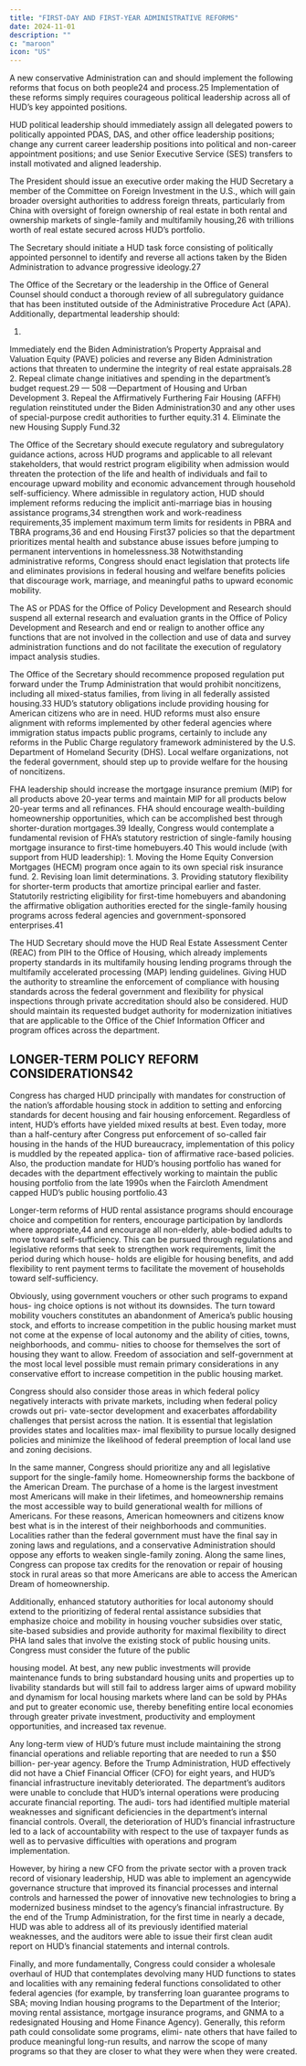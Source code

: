 ```yaml
---
title: "FIRST-DAY AND FIRST-YEAR ADMINISTRATIVE REFORMS"
date: 2024-11-01
description: ""
c: "maroon"
icon: "US"
---
```



A new conservative Administration can and should implement the following reforms that focus on both people24 and process.25 Implementation of these reforms simply requires courageous political leadership across all of HUD’s key
appointed positions. 


HUD political leadership should immediately assign all delegated powers
to politically appointed PDAS, DAS, and other office leadership positions;
change any current career leadership positions into political and non-career
appointment positions; and use Senior Executive Service (SES) transfers to
install motivated and aligned leadership.

The President should issue an executive order making the HUD Secretary
a member of the Committee on Foreign Investment in the U.S., which will
gain broader oversight authorities to address foreign threats, particularly
from China with oversight of foreign ownership of real estate in both rental
and ownership markets of single-family and multifamily housing,26 with
trillions worth of real estate secured across HUD’s portfolio.

The Secretary should initiate a HUD task force consisting of politically appointed personnel to identify and reverse all actions taken by the Biden Administration to advance progressive ideology.27

The Office of the Secretary or the leadership in the Office of General
Counsel should conduct a thorough review of all subregulatory guidance
that has been instituted outside of the Administrative Procedure Act (APA).
Additionally, departmental leadership should:

1.
Immediately end the Biden Administration’s Property Appraisal and
Valuation Equity (PAVE) policies and reverse any Biden Administration
actions that threaten to undermine the integrity of real estate appraisals.28
2. Repeal climate change initiatives and spending in the department’s
budget request.29
— 508 —Department of Housing and Urban Development
3. Repeal the Affirmatively Furthering Fair Housing (AFFH) regulation
reinstituted under the Biden Administration30 and any other uses of
special-purpose credit authorities to further equity.31
4. Eliminate the new Housing Supply Fund.32

The Office of the Secretary should execute regulatory and subregulatory
guidance actions, across HUD programs and applicable to all relevant
stakeholders, that would restrict program eligibility when admission
would threaten the protection of the life and health of individuals and
fail to encourage upward mobility and economic advancement through
household self-sufficiency. Where admissible in regulatory action, HUD
should implement reforms reducing the implicit anti-marriage bias in
housing assistance programs,34 strengthen work and work-readiness
requirements,35 implement maximum term limits for residents in PBRA
and TBRA programs,36 and end Housing First37 policies so that the
department prioritizes mental health and substance abuse issues before
jumping to permanent interventions in homelessness.38 Notwithstanding
administrative reforms, Congress should enact legislation that protects
life and eliminates provisions in federal housing and welfare benefits
policies that discourage work, marriage, and meaningful paths to upward
economic mobility.

The AS or PDAS for the Office of Policy Development and Research should
suspend all external research and evaluation grants in the Office of Policy
Development and Research and end or realign to another office any
functions that are not involved in the collection and use of data and survey
administration functions and do not facilitate the execution of regulatory
impact analysis studies.

The Office of the Secretary should recommence proposed regulation put
forward under the Trump Administration that would prohibit noncitizens,
including all mixed-status families, from living in all federally assisted
housing.33 HUD’s statutory obligations include providing housing for
American citizens who are in need. HUD reforms must also ensure
alignment with reforms implemented by other federal agencies where
immigration status impacts public programs, certainly to include any
reforms in the Public Charge regulatory framework administered by the U.S.
Department of Homeland Security (DHS). Local welfare organizations, not
the federal government, should step up to provide welfare for the housing of
noncitizens.

FHA leadership should increase the mortgage insurance premium (MIP) for
all products above 20-year terms and maintain MIP for all products below
20-year terms and all refinances. FHA should encourage wealth-building
homeownership opportunities, which can be accomplished best through
shorter-duration mortgages.39 Ideally, Congress would contemplate a
fundamental revision of FHA’s statutory restriction of single-family housing
mortgage insurance to first-time homebuyers.40 This would include (with
support from HUD leadership):
1.
Moving the Home Equity Conversion Mortgages (HECM) program once
again to its own special risk insurance fund.
2. Revising loan limit determinations.
3. Providing statutory flexibility for shorter-term products that amortize
principal earlier and faster.
Statutorily restricting eligibility for first-time homebuyers and abandoning
the affirmative obligation authorities erected for the single-family housing
programs across federal agencies and government-sponsored enterprises.41

The HUD Secretary should move the HUD Real Estate Assessment Center
(REAC) from PIH to the Office of Housing, which already implements
property standards in its multifamily housing lending programs through
the multifamily accelerated processing (MAP) lending guidelines. Giving
HUD the authority to streamline the enforcement of compliance with
housing standards across the federal government and flexibility for physical
inspections through private accreditation should also be considered.
HUD should maintain its requested budget authority for modernization
initiatives that are applicable to the Office of the Chief Information Officer
and program offices across the department.


## LONGER-TERM POLICY REFORM CONSIDERATIONS42

Congress has charged HUD principally with mandates for construction of the
nation’s affordable housing stock in addition to setting and enforcing standards
for decent housing and fair housing enforcement. Regardless of intent, HUD’s
efforts have yielded mixed results at best. Even today, more than a half-century
after Congress put enforcement of so-called fair housing in the hands of the HUD
bureaucracy, implementation of this policy is muddled by the repeated applica-
tion of affirmative race-based policies. Also, the production mandate for HUD’s housing portfolio has waned for decades with the department effectively working to maintain the public housing portfolio from the late 1990s when the Faircloth
Amendment capped HUD’s public housing portfolio.43

Longer-term reforms of HUD rental assistance programs should encourage
choice and competition for renters, encourage participation by landlords where
appropriate,44 and encourage all non-elderly, able-bodied adults to move toward
self-sufficiency. This can be pursued through regulations and legislative reforms
that seek to strengthen work requirements, limit the period during which house-
holds are eligible for housing benefits, and add flexibility to rent payment terms
to facilitate the movement of households toward self-sufficiency.

Obviously, using government vouchers or other such programs to expand hous-
ing choice options is not without its downsides. The turn toward mobility vouchers
constitutes an abandonment of America’s public housing stock, and efforts to
increase competition in the public housing market must not come at the expense
of local autonomy and the ability of cities, towns, neighborhoods, and commu-
nities to choose for themselves the sort of housing they want to allow. Freedom
of association and self-government at the most local level possible must remain
primary considerations in any conservative effort to increase competition in the
public housing market.

Congress should also consider those areas in which federal policy negatively
interacts with private markets, including when federal policy crowds out pri-
vate-sector development and exacerbates affordability challenges that persist
across the nation. It is essential that legislation provides states and localities max-
imal flexibility to pursue locally designed policies and minimize the likelihood of
federal preemption of local land use and zoning decisions.

In the same manner, Congress should prioritize any and all legislative support
for the single-family home. Homeownership forms the backbone of the American
Dream. The purchase of a home is the largest investment most Americans will
make in their lifetimes, and homeownership remains the most accessible way to
build generational wealth for millions of Americans. For these reasons, American
homeowners and citizens know best what is in the interest of their neighborhoods
and communities. Localities rather than the federal government must have the
final say in zoning laws and regulations, and a conservative Administration should
oppose any efforts to weaken single-family zoning. Along the same lines, Congress
can propose tax credits for the renovation or repair of housing stock in rural areas
so that more Americans are able to access the American Dream of homeownership.


Additionally, enhanced statutory authorities for local autonomy should extend
to the prioritizing of federal rental assistance subsidies that emphasize choice and
mobility in housing voucher subsidies over static, site-based subsidies and provide
authority for maximal flexibility to direct PHA land sales that involve the existing
stock of public housing units. Congress must consider the future of the public﻿

housing model. At best, any new public investments will provide maintenance
funds to bring substandard housing units and properties up to livability standards
but will still fail to address larger aims of upward mobility and dynamism for local
housing markets where land can be sold by PHAs and put to greater economic
use, thereby benefiting entire local economies through greater private investment,
productivity and employment opportunities, and increased tax revenue.

Any long-term view of HUD’s future must include maintaining the strong
financial operations and reliable reporting that are needed to run a $50 billion-
per-year agency. Before the Trump Administration, HUD effectively did not have
a Chief Financial Officer (CFO) for eight years, and HUD’s financial infrastructure
inevitably deteriorated. The department’s auditors were unable to conclude that
HUD’s internal operations were producing accurate financial reporting. The audi-
tors had identified multiple material weaknesses and significant deficiencies in
the department’s internal financial controls. Overall, the deterioration of HUD’s
financial infrastructure led to a lack of accountability with respect to the use of
taxpayer funds as well as to pervasive difficulties with operations and program
implementation.

However, by hiring a new CFO from the private sector with a proven track record
of visionary leadership, HUD was able to implement an agencywide governance
structure that improved its financial processes and internal controls and harnessed
the power of innovative new technologies to bring a modernized business mindset
to the agency’s financial infrastructure. By the end of the Trump Administration,
for the first time in nearly a decade, HUD was able to address all of its previously
identified material weaknesses, and the auditors were able to issue their first clean
audit report on HUD’s financial statements and internal controls.

Finally, and more fundamentally, Congress could consider a wholesale overhaul
of HUD that contemplates devolving many HUD functions to states and localities
with any remaining federal functions consolidated to other federal agencies (for
example, by transferring loan guarantee programs to SBA; moving Indian housing
programs to the Department of the Interior; moving rental assistance, mortgage
insurance programs, and GNMA to a redesignated Housing and Home Finance
Agency). Generally, this reform path could consolidate some programs, elimi-
nate others that have failed to produce meaningful long-run results, and narrow
the scope of many programs so that they are closer to what they were when they
were created.

